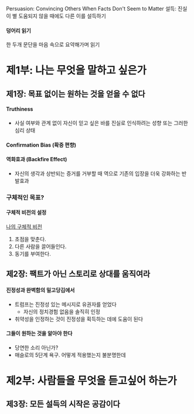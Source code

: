 Persuasion: Convincing Others When Facts Don't Seem to Matter
설득: 진실이 별 도움되지 않을 때에도 다른 이를 설득하기

#### 덩어리 읽기

한 두개 문단을 마음 속으로 요약해가며 읽기

# 제1부: 나는 무엇을 말하고 싶은가

## 제1장: 목표 없이는 원하는 것을 얻을 수 없다

#### Truthiness

- 사실 여부와 관계 없이 자신이 믿고 싶은 바를 진실로 인식하려는 성향 또는 그러한 심리 상태

#### Confirmation Bias (확증 편향)

#### 역화효과 (Backfire Effect)

- 자신의 생각과 상반되는 증거를 거부할 때 역으로 기존의 입장을 더욱 강화하는 반발효과

### 구체적인 목표?

#### 구체적 비전의 설정

[나의 구체적 비전](나의%20구체적%20비전.md)

1. 초점을 맞춘다.
2. 다른 사람을 끌어들인다.
3. 동기를 부여한다.

## 제2장: 팩트가 아닌 스토리로 상대를 움직여라

#### 진정성과 완벽함의 밀고당김에서

- 트럼프는 진정성 있는 메시지로 유권자를 얻었다
	- 자신의 정치경험 없음을 솔직히 인정
- 취약성을 인정하는 것이 진정성을 획득하는 데에 도움이 된다

#### 그들이 원하는 것을 알아야 한다

- 당연한 소리 아닌가?
- 매슬로의 5단계 욕구. 어떻게 적용했는지 불분명한데

# 제2부: 사람들을 무엇을 듣고싶어 하는가

## 제3장: 모든 설득의 시작은 공감이다


